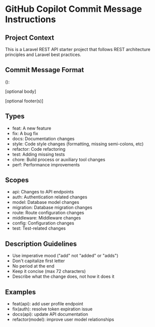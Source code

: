 # GitHub Copilot Commit Message Instructions

## Project Context

This is a Laravel REST API starter project that follows REST architecture principles and Laravel best practices.

## Commit Message Format

<type>(<scope>): <description>

[optional body]

[optional footer(s)]

## Types

- feat: A new feature
- fix: A bug fix
- docs: Documentation changes
- style: Code style changes (formatting, missing semi-colons, etc)
- refactor: Code refactoring
- test: Adding missing tests
- chore: Build process or auxiliary tool changes
- perf: Performance improvements

## Scopes

- api: Changes to API endpoints
- auth: Authentication related changes
- model: Database model changes
- migration: Database migration changes
- route: Route configuration changes
- middleware: Middleware changes
- config: Configuration changes
- test: Test-related changes

## Description Guidelines

- Use imperative mood ("add" not "added" or "adds")
- Don't capitalize first letter
- No period at the end
- Keep it concise (max 72 characters)
- Describe what the change does, not how it does it

## Examples

- feat(api): add user profile endpoint
- fix(auth): resolve token expiration issue
- docs(api): update API documentation
- refactor(model): improve user model relationships

